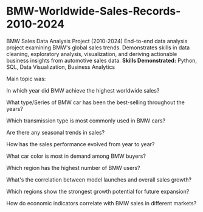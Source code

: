 # BMW-Worldwide-Sales-Records-2010-2024

BMW Sales Data Analysis Project (2010-2024)  End-to-end data analysis project examining BMW's global sales trends. Demonstrates skills in data cleaning, exploratory analysis, visualization, and deriving actionable business insights from automotive sales data.  **Skills Demonstrated:** Python, SQL, Data Visualization, Business Analytics

Main topic was:

In which year did BMW achieve the highest worldwide sales?

What type/Series of BMW car has been the best-selling throughout the years?

Which transmission type is most commonly used in BMW cars?

Are there any seasonal trends in sales?

How has the sales performance evolved from year to year?

What car color is most in demand among BMW buyers?

Which region has the highest number of BMW users?

What's the correlation between model launches and overall sales growth?

Which regions show the strongest growth potential for future expansion?

How do economic indicators correlate with BMW sales in different markets?
